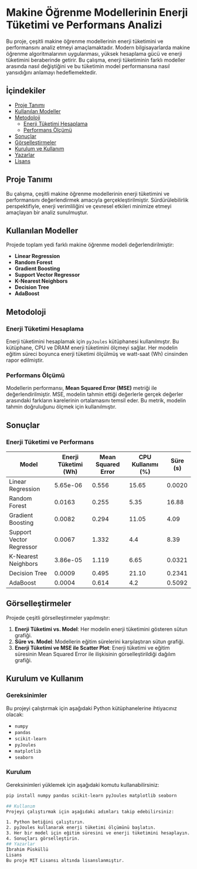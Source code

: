 # Makine Öğrenme Modellerinin Enerji Tüketimi ve Performans Analizi

Bu proje, çeşitli makine öğrenme modellerinin enerji tüketimini ve performansını analiz etmeyi amaçlamaktadır. Modern bilgisayarlarda makine öğrenme algoritmalarının uygulanması, yüksek hesaplama gücü ve enerji tüketimini beraberinde getirir. Bu çalışma, enerji tüketiminin farklı modeller arasında nasıl değiştiğini ve bu tüketimin model performansına nasıl yansıdığını anlamayı hedeflemektedir.

## İçindekiler

- [Proje Tanımı](#proje-tanımı)
- [Kullanılan Modeller](#kullanılan-modeller)
- [Metodoloji](#metodoloji)
  - [Enerji Tüketimi Hesaplama](#enerji-tüketimi-hesaplama)
  - [Performans Ölçümü](#performans-ölçümü)
- [Sonuçlar](#sonuçlar)
- [Görselleştirmeler](#görselleştirmeler)
- [Kurulum ve Kullanım](#kurulum-ve-kullanım)
- [Yazarlar](#yazarlar)
- [Lisans](#lisans)

## Proje Tanımı

Bu çalışma, çeşitli makine öğrenme modellerinin enerji tüketimini ve performansını değerlendirmek amacıyla gerçekleştirilmiştir. Sürdürülebilirlik perspektifiyle, enerji verimliliğini ve çevresel etkileri minimize etmeyi amaçlayan bir analiz sunulmuştur.

## Kullanılan Modeller

Projede toplam yedi farklı makine öğrenme modeli değerlendirilmiştir:
- **Linear Regression**
- **Random Forest**
- **Gradient Boosting**
- **Support Vector Regressor**
- **K-Nearest Neighbors**
- **Decision Tree**
- **AdaBoost**

## Metodoloji

### Enerji Tüketimi Hesaplama

Enerji tüketimini hesaplamak için `pyJoules` kütüphanesi kullanılmıştır. Bu kütüphane, CPU ve DRAM enerji tüketimini ölçmeyi sağlar. Her modelin eğitim süreci boyunca enerji tüketimi ölçülmüş ve watt-saat (Wh) cinsinden rapor edilmiştir.

### Performans Ölçümü

Modellerin performansı, **Mean Squared Error (MSE)** metriği ile değerlendirilmiştir. MSE, modelin tahmin ettiği değerlerle gerçek değerler arasındaki farkların karelerinin ortalamasını temsil eder. Bu metrik, modelin tahmin doğruluğunu ölçmek için kullanılmıştır.

## Sonuçlar

### Enerji Tüketimi ve Performans

| Model                  | Enerji Tüketimi (Wh) | Mean Squared Error | CPU Kullanımı (%) | Süre (s) |
|------------------------|-----------------------|--------------------|--------------------|----------|
| Linear Regression      | 5.65e-06              | 0.556              | 15.65              | 0.0020   |
| Random Forest          | 0.0163                | 0.255              | 5.35               | 16.88    |
| Gradient Boosting      | 0.0082                | 0.294              | 11.05              | 4.09     |
| Support Vector Regressor | 0.0067              | 1.332              | 4.4                | 8.39     |
| K-Nearest Neighbors    | 3.86e-05              | 1.119              | 6.65               | 0.0321   |
| Decision Tree          | 0.0009                | 0.495              | 21.10              | 0.2341   |
| AdaBoost               | 0.0004                | 0.614              | 4.2                | 0.5092   |

## Görselleştirmeler

Projede çeşitli görselleştirmeler yapılmıştır:

1. **Enerji Tüketimi vs. Model**: Her modelin enerji tüketimini gösteren sütun grafiği.
2. **Süre vs. Model**: Modellerin eğitim sürelerini karşılaştıran sütun grafiği.
3. **Enerji Tüketimi ve MSE ile Scatter Plot**: Enerji tüketimi ve eğitim süresinin Mean Squared Error ile ilişkisinin görselleştirildiği dağılım grafiği.

## Kurulum ve Kullanım

### Gereksinimler

Bu projeyi çalıştırmak için aşağıdaki Python kütüphanelerine ihtiyacınız olacak:
- `numpy`
- `pandas`
- `scikit-learn`
- `pyJoules`
- `matplotlib`
- `seaborn`

### Kurulum

Gereksinimleri yüklemek için aşağıdaki komutu kullanabilirsiniz:

```bash
pip install numpy pandas scikit-learn pyJoules matplotlib seaborn

## Kullanım
Projeyi çalıştırmak için aşağıdaki adımları takip edebilirsiniz:

1. Python betiğini çalıştırın.
2. pyJoules kullanarak enerji tüketimi ölçümünü başlatın.
3. Her bir model için eğitim süresini ve enerji tüketimini hesaplayın.
4. Sonuçları görselleştirin.
## Yazarlar
İbrahim Püsküllü
Lisans
Bu proje MIT Lisansı altında lisanslanmıştır.
